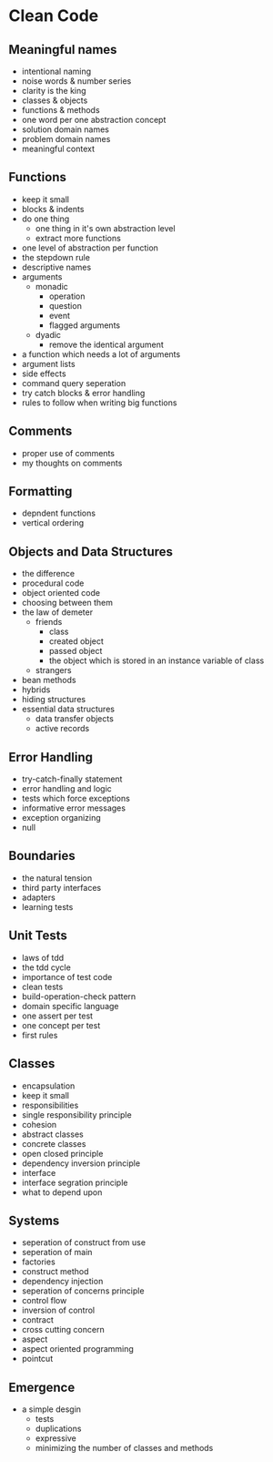 # Clean Code

## Meaningful names

- intentional naming
- noise words & number series
- clarity is the king
- classes & objects
- functions & methods
- one word per one abstraction concept
- solution domain names
- problem domain names
- meaningful context

## Functions

- keep it small
- blocks & indents
- do one thing
  - one thing in it's own abstraction level
  - extract more functions
- one level of abstraction per function
- the stepdown rule
- descriptive names
- arguments
  - monadic
    - operation
    - question
    - event
    - flagged arguments
  - dyadic
    - remove the identical argument
- a function which needs a lot of arguments
- argument lists
- side effects
- command query seperation
- try catch blocks & error handling
- rules to follow when writing big functions

## Comments

- proper use of comments
- my thoughts on comments

## Formatting

- depndent functions
- vertical ordering

## Objects and Data Structures

- the difference
- procedural code
- object oriented code
- choosing between them
- the law of demeter
  - friends
    - class
    - created object
    - passed object
    - the object which is stored in an instance variable of class
  - strangers
- bean methods
- hybrids
- hiding structures
- essential data structures
  - data transfer objects
  - active records

## Error Handling

- try-catch-finally statement
- error handling and logic
- tests which force exceptions
- informative error messages
- exception organizing
- null

## Boundaries

- the natural tension
- third party interfaces
- adapters
- learning tests

## Unit Tests

- laws of tdd
- the tdd cycle
- importance of test code
- clean tests
- build-operation-check pattern
- domain specific language
- one assert per test
- one concept per test
- first rules

## Classes

- encapsulation
- keep it small
- responsibilities
- single responsibility principle
- cohesion
- abstract classes
- concrete classes
- open closed principle
- dependency inversion principle
- interface
- interface segration principle
- what to depend upon

## Systems

- seperation of construct from use
- seperation of main
- factories
- construct method
- dependency injection
- seperation of concerns principle
- control flow
- inversion of control
- contract
- cross cutting concern
- aspect
- aspect oriented programming
- pointcut

## Emergence

- a simple desgin
  - tests
  - duplications
  - expressive
  - minimizing the number of classes and methods
